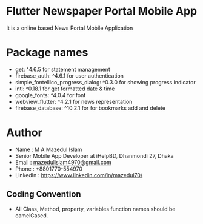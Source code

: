 # Flutter Newspaper Portal Mobile App
It is a online based News Portal Mobile Application 

# Package names
  - get: ^4.6.5 for statement management
  - firebase_auth: ^4.6.1 for user authentication
  - simple_fontellico_progress_dialog: ^0.3.0 for showing progress indicator 
  - intl: ^0.18.1 for get formatted date & time 
  - google_fonts: ^4.0.4 for font
  - webview_flutter: ^4.2.1 for news representation
  - firebase_database: ^10.2.1 for for bookmarks add and delete



# Author
* Name : M A Mazedul Islam
* Senior Mobile App Developer at iHelpBD, Dhanmondi 27, Dhaka
* Email : mazedulislam4970@gmail.com
* Phone : +8801770-554970
* LinkedIn : https://www.linkedin.com/in/mazedul70/

## Coding Convention
- All Class, Method, property, variables function names should be camelCased.

